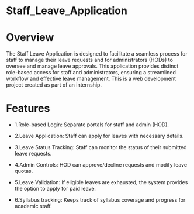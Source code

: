 # Staff_Leave_Application
# Overview
The Staff Leave Application is designed to facilitate a seamless process for staff to manage their leave requests and for administrators (HODs) to oversee and manage leave approvals. This application provides distinct role-based access for staff and administrators, ensuring a streamlined workflow and effective leave management. This is a web development project created as part of an internship.
# Features
- 1.Role-based Login: Separate portals for staff and admin (HOD).

- 2.Leave Application: Staff can apply for leaves with necessary details.

- 3.Leave Status Tracking: Staff can monitor the status of their submitted leave requests.

- 4.Admin Controls: HOD can approve/decline requests and modify leave quotas.

- 5.Leave Validation: If eligible leaves are exhausted, the system provides the option to apply for paid leave.

- 6.Syllabus tracking: Keeps track of syllabus coverage and progress for academic staff.